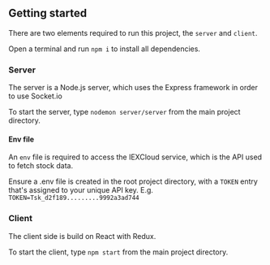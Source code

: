 ## Getting started
There are two elements required to run this project, the `server` and `client`.

Open a terminal and run `npm i` to install all dependencies.

### Server
The server is a Node.js server, which uses the Express framework in order to use Socket.io

To start the server, type `nodemon server/server` from the main project directory.

#### Env file
An `env` file is required to access the IEXCloud service, which is the API used to fetch stock data.

Ensure a .env file is created in the root project directory, with a `TOKEN` entry that's assigned to your unique API key. E.g. `TOKEN=Tsk_d2f189.........9992a3ad744`

### Client
The client side is build on React with Redux.

To start the client, type `npm start` from the main project directory.
